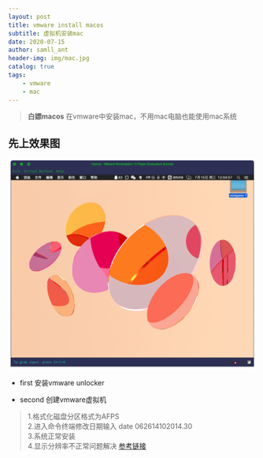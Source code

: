 ```yaml
---
layout: post
title: vmware install macos
subtitle: 虚拟机安装mac
date: 2020-07-15
author: samll_ant
header-img: img/mac.jpg
catalog: true
tags:
    - vmware
    - mac
---
```


>**白嫖macos** 在vmware中安装mac，不用mac电脑也能使用mac系统

## 先上效果图

![pic](../img/mac1.png)

- first  安装vmware unlocker



- second 创建vmware虚拟机
> 1.格式化磁盘分区格式为AFPS
<br>2.进入命令终端修改日期输入 date 062614102014.30
<br>3.系统正常安装
<br>4.显示分辨率不正常问题解决 [参考链接](https://blog.csdn.net/SSS_Benjamin/article/details/89295692)

